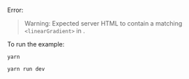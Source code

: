 Error:
> Warning: Expected server HTML to contain a matching `<linearGradient>` in <defs>.

To run the example:

`yarn`

`yarn run dev`
